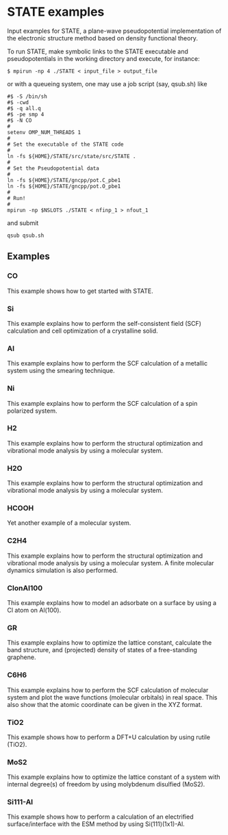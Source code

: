 # STATE examples

Input examples for STATE, a plane-wave pseudopotential implementation of
the electronic structure method based on density functional theory.

To run STATE, make symbolic links to the STATE executable and pseudopotentials in the working directory and execute, for instance: 

    $ mpirun -np 4 ./STATE < input_file > output_file

or with a queueing system, one may use a job script (say, qsub.sh) like

    #$ -S /bin/sh
    #$ -cwd
    #$ -q all.q
    #$ -pe smp 4
    #$ -N CO
    #
    setenv OMP_NUM_THREADS 1
    #
    # Set the executable of the STATE code
    #
    ln -fs ${HOME}/STATE/src/state/src/STATE .
    #
    # Set the Pseudopotential data
    #
    ln -fs ${HOME}/STATE/gncpp/pot.C_pbe1
    ln -fs ${HOME}/STATE/gncpp/pot.O_pbe1
    # 
    # Run!
    #
    mpirun -np $NSLOTS ./STATE < nfinp_1 > nfout_1

and submit

    qsub qsub.sh

## Examples

### CO
This example shows how to get started with STATE.

### Si
This example explains how to perform the self-consistent field (SCF) calculation and cell optimization of a crystalline solid.

### Al
This example explains how to perform the SCF calculation of a metallic system using the smearing technique.

### Ni
This example explains how to perform the SCF calculation of a spin polarized system.

### H2
This example explains how to perform the structural optimization and vibrational mode analysis by using a molecular system.

### H2O
This example explains how to perform the structural optimization and vibrational mode analysis by using a molecular system.

### HCOOH
Yet another example of a molecular system.

### C2H4
This example explains how to perform the structural optimization and vibrational mode analysis by using a molecular system.
A finite molecular dynamics simulation is also performed.

### ClonAl100
This example explains how to model an adsorbate on a surface by using a Cl atom on Al(100).

### GR
This example explains how to optimize the lattice constant, calculate the band structure, and (projected) density of states of a free-standing graphene.

### C6H6
This example explains how to perform the SCF calculation of molecular system and plot the wave functions (molecular orbitals) in real space. This also show that the atomic coordinate can be given in the XYZ format.

### TiO2
This example shows how to perform a DFT+U calculation by using rutile (TiO2).

### MoS2
This example explains how to optimize the lattice constant of a system with internal degree(s) of freedom by using molybdenum disulfied (MoS2).

### Si111-Al
This example shows how to perform a calculation of an electrified surface/interface with the ESM method by using Si(111)(1x1)-Al. 

